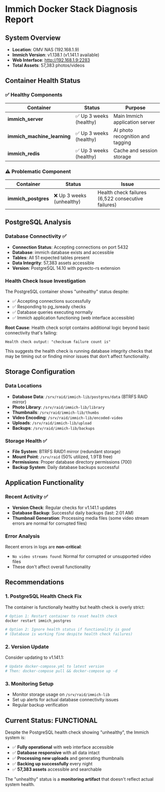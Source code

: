# Immich Docker Stack Diagnosis Report

## System Overview
- **Location**: OMV NAS (192.168.1.9)
- **Immich Version**: v1.138.1 (v1.141.1 available)
- **Web Interface**: http://192.168.1.9:2283
- **Total Assets**: 57,383 photos/videos

## Container Health Status

### ✅ Healthy Components
| Container | Status | Purpose |
|-----------|--------|---------|
| **immich_server** | ✅ Up 3 weeks (healthy) | Main Immich application server |
| **immich_machine_learning** | ✅ Up 3 weeks (healthy) | AI photo recognition and tagging |
| **immich_redis** | ✅ Up 3 weeks (healthy) | Cache and session storage |

### ⚠️ Problematic Component
| Container | Status | Issue |
|-----------|--------|-------|
| **immich_postgres** | ❌ Up 3 weeks (unhealthy) | Health check failures (6,522 consecutive failures) |

## PostgreSQL Analysis

### Database Connectivity ✅
- **Connection Status**: Accepting connections on port 5432
- **Database**: immich database exists and accessible
- **Tables**: All 51 expected tables present
- **Data Integrity**: 57,383 assets accessible
- **Version**: PostgreSQL 14.10 with pgvecto-rs extension

### Health Check Issue Investigation
The PostgreSQL container shows "unhealthy" status despite:
- ✅ Accepting connections successfully
- ✅ Responding to pg_isready checks  
- ✅ Database queries executing normally
- ✅ Immich application functioning (web interface accessible)

**Root Cause**: Health check script contains additional logic beyond basic connectivity that's failing:
```
Health check output: "checksum failure count is"
```

This suggests the health check is running database integrity checks that may be timing out or finding minor issues that don't affect functionality.

## Storage Configuration

### Data Locations
- **Database Data**: `/srv/raid/immich-lib/postgres/data` (BTRFS RAID mirror)
- **Photo Library**: `/srv/raid/immich-lib/library`
- **Thumbnails**: `/srv/raid/immich-lib/thumbs` 
- **Video Encoding**: `/srv/raid/immich-lib/encoded-video`
- **Uploads**: `/srv/raid/immich-lib/upload`
- **Backups**: `/srv/raid/immich-lib/backups`

### Storage Health ✅
- **File System**: BTRFS RAID1 mirror (redundant storage)
- **Mount Point**: `/srv/raid` (50% utilized, 1.9TB free)
- **Permissions**: Proper database directory permissions (700)
- **Backup System**: Daily database backups successful

## Application Functionality

### Recent Activity ✅
- **Version Check**: Regular checks for v1.141.1 updates
- **Database Backup**: Successful daily backups (last: 2:01 AM)
- **Thumbnail Generation**: Processing media files (some video stream errors are normal for corrupted files)

### Error Analysis
Recent errors in logs are **non-critical**:
- `No video streams found`: Normal for corrupted or unsupported video files
- These don't affect overall functionality

## Recommendations

### 1. PostgreSQL Health Check Fix
The container is functionally healthy but health check is overly strict:

```bash
# Option 1: Restart container to reset health check
docker restart immich_postgres

# Option 2: Ignore health status if functionality is good
# (Database is working fine despite health check failures)
```

### 2. Version Update
Consider updating to v1.141.1:
```bash
# Update docker-compose.yml to latest version
# Then: docker-compose pull && docker-compose up -d
```

### 3. Monitoring Setup
- Monitor storage usage on `/srv/raid/immich-lib`
- Set up alerts for actual database connectivity issues
- Regular backup verification

## Current Status: FUNCTIONAL
Despite the PostgreSQL health check showing "unhealthy", the Immich system is:
- ✅ **Fully operational** with web interface accessible
- ✅ **Database responsive** with all data intact
- ✅ **Processing new uploads** and generating thumbnails
- ✅ **Backing up successfully** every night
- ✅ **57,383 assets** accessible and searchable

The "unhealthy" status is a **monitoring artifact** that doesn't reflect actual system health.